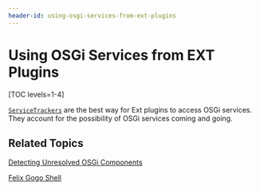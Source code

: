 ```yaml
---
header-id: using-osgi-services-from-ext-plugins
---
```


# Using OSGi Services from EXT Plugins

[TOC levels=1-4]

[`ServiceTrackers`](/docs/7-2/frameworks/-/knowledge_base/f/service-trackers-for-osgi-services)
are the best way for Ext plugins to access OSGi services. They account for the
possibility of OSGi services coming and going. 

## Related Topics

[Detecting Unresolved OSGi Components](/docs/7-2/appdev/-/knowledge_base/a/detecting-unresolved-osgi-components)

[Felix Gogo Shell](/docs/7-2/customization/-/knowledge_base/c/using-the-felix-gogo-shell)
